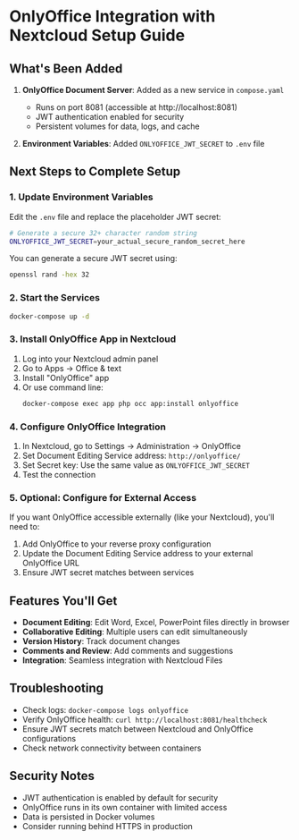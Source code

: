 # OnlyOffice Integration with Nextcloud Setup Guide

## What's Been Added

1. **OnlyOffice Document Server**: Added as a new service in `compose.yaml`
   - Runs on port 8081 (accessible at http://localhost:8081)
   - JWT authentication enabled for security
   - Persistent volumes for data, logs, and cache

2. **Environment Variables**: Added `ONLYOFFICE_JWT_SECRET` to `.env` file

## Next Steps to Complete Setup

### 1. Update Environment Variables
Edit the `.env` file and replace the placeholder JWT secret:
```bash
# Generate a secure 32+ character random string
ONLYOFFICE_JWT_SECRET=your_actual_secure_random_secret_here
```

You can generate a secure JWT secret using:
```bash
openssl rand -hex 32
```

### 2. Start the Services
```bash
docker-compose up -d
```

### 3. Install OnlyOffice App in Nextcloud
1. Log into your Nextcloud admin panel
2. Go to Apps → Office & text
3. Install "OnlyOffice" app
4. Or use command line:
   ```bash
   docker-compose exec app php occ app:install onlyoffice
   ```

### 4. Configure OnlyOffice Integration
1. In Nextcloud, go to Settings → Administration → OnlyOffice
2. Set Document Editing Service address: `http://onlyoffice/`
3. Set Secret key: Use the same value as `ONLYOFFICE_JWT_SECRET`
4. Test the connection

### 5. Optional: Configure for External Access
If you want OnlyOffice accessible externally (like your Nextcloud), you'll need to:

1. Add OnlyOffice to your reverse proxy configuration
2. Update the Document Editing Service address to your external OnlyOffice URL
3. Ensure JWT secret matches between services

## Features You'll Get

- **Document Editing**: Edit Word, Excel, PowerPoint files directly in browser
- **Collaborative Editing**: Multiple users can edit simultaneously
- **Version History**: Track document changes
- **Comments and Review**: Add comments and suggestions
- **Integration**: Seamless integration with Nextcloud Files

## Troubleshooting

- Check logs: `docker-compose logs onlyoffice`
- Verify OnlyOffice health: `curl http://localhost:8081/healthcheck`
- Ensure JWT secrets match between Nextcloud and OnlyOffice configurations
- Check network connectivity between containers

## Security Notes

- JWT authentication is enabled by default for security
- OnlyOffice runs in its own container with limited access
- Data is persisted in Docker volumes
- Consider running behind HTTPS in production
